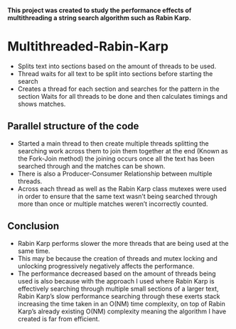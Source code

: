**This project was created to study the performance effects of multithreading a string search algorithm such as Rabin Karp.**
# Multithreaded-Rabin-Karp
- Splits text into sections based on the amount of threads to be used.
- Thread waits for all text to be split into sections before starting the search
- Creates a thread for each section and searches for the pattern in the section
 Waits for all threads to be done and then calculates timings and shows matches.

## Parallel structure of the code
- Started a main thread to then create multiple threads splitting the searching work across them to join them together at the end (Known as the Fork-Join method) the joining occurs once all the text has been searched through and the matches can be shown.
- There is also a Producer-Consumer Relationship between multiple threads.
- Across each thread as well as the Rabin Karp class mutexes were used in order to ensure that the same text wasn’t being searched through more than once or multiple matches weren’t incorrectly counted.

## Conclusion
- Rabin Karp performs slower the more threads that are being used at the same time.
- This may be because the creation of threads and mutex locking and unlocking progressively negatively affects the performance.
- The performance decreased based on the amount of threads being used is also because with the approach I used where Rabin Karp is effectively searching through multiple small sections of a larger text, Rabin Karp’s slow performance searching through these exerts stack increasing the time taken in an O(NM) time complexity, on top of Rabin Karp’s already existing O(NM) complexity meaning the algorithm I have created is far from efficient.

